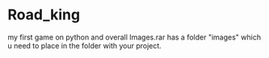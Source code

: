 # Road_king
my first game on python and overall
Images.rar has a folder "images" which u need to place in the folder with your project. 
